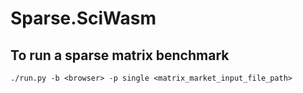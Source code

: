 # Sparse.SciWasm

## To run a sparse matrix benchmark
    ./run.py -b <browser> -p single <matrix_market_input_file_path>
  
